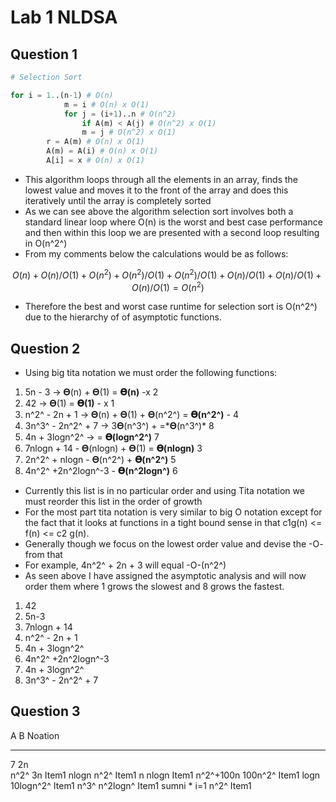 # Lab 1 NLDSA

## Question 1

``` py
# Selection Sort

for i = 1..(n-1) # O(n)
            m = i # O(n) x O(1)
            for j = (i+1)..n # O(n^2)
                if A(m) < A(j) # O(n^2) x O(1)
                m = j # O(n^2) x O(1)
        r = A(m) # O(n) x O(1)
        A(m) = A(i) # O(n) x O(1)
        A[i] = x # O(n) x O(1)
```

- This algorithm loops through all the elements in an array, finds the
  lowest value and moves it to the front of the array and does this
  iteratively until the array is completely sorted
- As we can see above the algorithm selection sort involves both a
  standard linear loop where O(n) is the worst and best case performance
  and then within this loop we are presented with a second loop
  resulting in O(n^2^)
- From my comments below the calculations would be as follows:

$$ O(n) + O(n)/O(1) + O(n^2) + O(n^2)/O(1) + O(n^2)/O(1) + O(n)/O(1) +
O(n)/O(1) + O(n)/O(1) = O(n^2)$$

- Therefore the best and worst case runtime for selection sort is
  O(n^2^) due to the hierarchy of of asymptotic functions.

## Question 2

- Using big tita notation we must order the following functions:

1.  5n - 3 -\> 𝚯(n) + 𝚯(1) = **𝚯(n)** -x 2
2.  42 -\> 𝚯(1) = **𝚯(1)** - x 1
3.  n^2^ - 2n + 1 -\> 𝚯(n) + 𝚯(1) + 𝚯(n^2^) = **𝚯(n^2^)** - 4
4.  3n^3^ - 2n^2^ + 7 -\> 3𝚯(n^3^) + =\*𝚯(n^3^)\* 8
5.  4n + 3logn^2^ -\> = **𝚯(logn^2^)** 7
6.  7nlogn + 14 - 𝚯(nlogn) + 𝚯(1) = **𝚯(nlogn)** 3
7.  2n^2^ + nlogn - 𝚯(n^2^) + **𝚯(n^2^)** 5
8.  4n^2^ +2n^2logn^-3 - **𝚯(n^2logn^)** 6

- Currently this list is in no particular order and using Tita notation
  we must reorder this list in the order of growth
- For the most part tita notation is very similar to big O notation
  except for the fact that it looks at functions in a tight bound sense
  in that c1g(n) \<= f(n) \<= c2 g(n).
- Generally though we focus on the lowest order value and devise the -O-
  from that
- For example, 4n^2^ + 2n + 3 will equal -O-(n^2^)
- As seen above I have assigned the asymptotic analysis and will now
  order them where 1 grows the slowest and 8 grows the fastest.

1.  42
2.  5n-3
3.  7nlogn + 14
4.  n^2^ - 2n + 1
5.  4n + 3logn^2^
6.  4n^2^ +2n^2logn^-3
7.  4n + 3logn^2^
8.  3n^3^ - 2n^2^ + 7

## Question 3

  A              B           Noation
  -------------- ----------- ---------
  7              2n          
  n^2^           3n          Item1
  nlogn          n^2^        Item1
  n              nlogn       Item1
  n^2^+100n      100n^2^     Item1
  logn           10logn^2^   Item1
  n^3^           n^2logn^    Item1
  sumni \* i=1   n^2^        Item1
